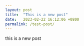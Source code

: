 ```yaml
---
layout: post
title:  "This is a new post"
date:   2023-02-22 16:12:06 +0800
permalink: /test-post/
---
```


this is a new post